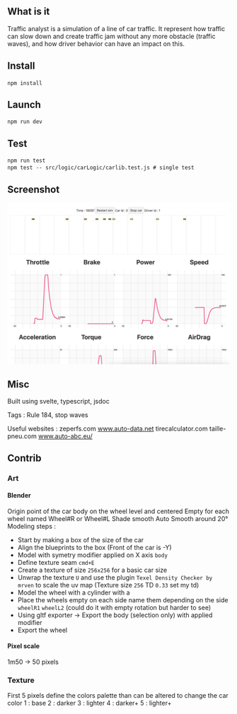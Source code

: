 ## What is it

Traffic analyst is a simulation of a line of car traffic. It represent how traffic can slow down and create traffic jam without any more obstacle (traffic waves), and how driver behavior can have an impact on this.

## Install

```
npm install
```

## Launch

```
npm run dev
```

## Test

```
npm run test
npm test -- src/logic/carLogic/carlib.test.js # single test
```


## Screenshot

![screenshot](screenshot.png)

## Misc

Built using svelte, typescript, jsdoc

Tags :
Rule 184, stop waves

Useful websites :
zeperfs.com
www.auto-data.net
tirecalculator.com
taille-pneu.com
www.auto-abc.eu/


## Contrib

### Art

#### Blender

Origin point of the car body on the wheel level and centered
Empty for each wheel named Wheel#R or Wheel#L
Shade smooth
Auto Smooth around 20°
Modeling steps :
- Start by making a box of the size of the car
- Align the blueprints to the box (Front of the car is -Y)
- Model with symetry modifier applied on X axis `body`
- Define texture seam `cmd+E`
- Create a texture of size `256x256` for a basic car size
- Unwrap the texture `U` and use the plugin `Texel Density Checker by mrven` to scale the uv map (Texture size `256` TD `0.33` set my td)
- Model the wheel with a cylinder with a
- Place the wheels empty on each side name them depending on the side `wheelR1` `wheelL2` (could do it with empty rotation but harder to see)
- Using gltf exporter -> Export the body (selection only) with applied modifier
- Export the wheel


#### Pixel scale

1m50 -> 50 pixels

### Texture

First 5 pixels define the colors palette than can be altered to change the car color
1 : base
2 : darker
3 : lighter
4 : darker+
5 : lighter+
